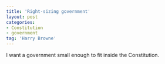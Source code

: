 ```yaml
---
title: 'Right-sizing government'
layout: post
categories:
- Constitution
- government
tag: 'Harry Browne'
---
```


I want a government small enough to fit inside the Constitution.